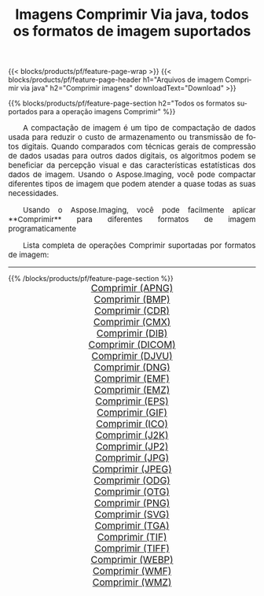 ﻿---
title: Imagens Comprimir Via java, todos os formatos de imagem suportados 
weight: 3920
url: /pt/java/compress/ 
lang: pt
langdirlevel: 2
locales: zh-hans,ja,it,ru,de,es,fr,nl,id,lt,pl,pt,vi,tr,ko,zh-hant,ar,hi,th,sv,cs,uk,he
description: Usando Aspose.Imaging, você pode facilmente imagens Comprimir Via java
---

{{< blocks/products/pf/feature-page-wrap >}}
{{< blocks/products/pf/feature-page-header h1="Arquivos de imagem Comprimir via java" h2="Comprimir imagens" downloadText="Download" >}}


{{% blocks/products/pf/feature-page-section  h2="Todos os formatos suportados para a operação imagens Comprimir" %}}
<p align="justify" style="text-indent:2em;font-size:15px;">
A compactação de imagem é um tipo de compactação de dados usada para reduzir o custo de armazenamento ou transmissão de fotos digitais. Quando comparados com técnicas gerais de compressão de dados usadas para outros dados digitais, os algoritmos podem se beneficiar da percepção visual e das características estatísticas dos dados de imagem.
Usando o Aspose.Imaging, você pode compactar diferentes tipos de imagem que podem atender a quase todas as suas necessidades.
</p>
<p align="justify" style="text-indent:2em;font-size:15px;">
Usando o Aspose.Imaging, você pode facilmente aplicar **Comprimir** para diferentes formatos de imagem programaticamente
</p>
<p align="justify" style="text-indent:2em;font-size:15px;">
Lista completa de operações Comprimir suportadas por formatos de imagem:
</p>
<hr/>
{{% /blocks/products/pf/feature-page-section %}}
<div class="container-fluid productfamilypage bg-gray">
    <div class="convertypes bg-gray agp-content section">
        <div class="container">
		<div class="row other-converters" style="gap: 10px;font-size: 19px;text-align:center;">
		    <div class='col-md-2 other-converter remove-lp remove-rp'><a href="/imaging/pt/java/compress/apng/" style="padding:15px;">Comprimir (APNG)</a></div><div class='col-md-2 other-converter remove-lp remove-rp'><a href="/imaging/pt/java/compress/bmp/" style="padding:15px;">Comprimir (BMP)</a></div><div class='col-md-2 other-converter remove-lp remove-rp'><a href="/imaging/pt/java/compress/cdr/" style="padding:15px;">Comprimir (CDR)</a></div><div class='col-md-2 other-converter remove-lp remove-rp'><a href="/imaging/pt/java/compress/cmx/" style="padding:15px;">Comprimir (CMX)</a></div><div class='col-md-2 other-converter remove-lp remove-rp'><a href="/imaging/pt/java/compress/dib/" style="padding:15px;">Comprimir (DIB)</a></div><div class='col-md-2 other-converter remove-lp remove-rp'><a href="/imaging/pt/java/compress/dicom/" style="padding:15px;">Comprimir (DICOM)</a></div><div class='col-md-2 other-converter remove-lp remove-rp'><a href="/imaging/pt/java/compress/djvu/" style="padding:15px;">Comprimir (DJVU)</a></div><div class='col-md-2 other-converter remove-lp remove-rp'><a href="/imaging/pt/java/compress/dng/" style="padding:15px;">Comprimir (DNG)</a></div><div class='col-md-2 other-converter remove-lp remove-rp'><a href="/imaging/pt/java/compress/emf/" style="padding:15px;">Comprimir (EMF)</a></div><div class='col-md-2 other-converter remove-lp remove-rp'><a href="/imaging/pt/java/compress/emz/" style="padding:15px;">Comprimir (EMZ)</a></div><div class='col-md-2 other-converter remove-lp remove-rp'><a href="/imaging/pt/java/compress/eps/" style="padding:15px;">Comprimir (EPS)</a></div><div class='col-md-2 other-converter remove-lp remove-rp'><a href="/imaging/pt/java/compress/gif/" style="padding:15px;">Comprimir (GIF)</a></div><div class='col-md-2 other-converter remove-lp remove-rp'><a href="/imaging/pt/java/compress/ico/" style="padding:15px;">Comprimir (ICO)</a></div><div class='col-md-2 other-converter remove-lp remove-rp'><a href="/imaging/pt/java/compress/j2k/" style="padding:15px;">Comprimir (J2K)</a></div><div class='col-md-2 other-converter remove-lp remove-rp'><a href="/imaging/pt/java/compress/jp2/" style="padding:15px;">Comprimir (JP2)</a></div><div class='col-md-2 other-converter remove-lp remove-rp'><a href="/imaging/pt/java/compress/jpg/" style="padding:15px;">Comprimir (JPG)</a></div><div class='col-md-2 other-converter remove-lp remove-rp'><a href="/imaging/pt/java/compress/jpeg/" style="padding:15px;">Comprimir (JPEG)</a></div><div class='col-md-2 other-converter remove-lp remove-rp'><a href="/imaging/pt/java/compress/odg/" style="padding:15px;">Comprimir (ODG)</a></div><div class='col-md-2 other-converter remove-lp remove-rp'><a href="/imaging/pt/java/compress/otg/" style="padding:15px;">Comprimir (OTG)</a></div><div class='col-md-2 other-converter remove-lp remove-rp'><a href="/imaging/pt/java/compress/png/" style="padding:15px;">Comprimir (PNG)</a></div><div class='col-md-2 other-converter remove-lp remove-rp'><a href="/imaging/pt/java/compress/svg/" style="padding:15px;">Comprimir (SVG)</a></div><div class='col-md-2 other-converter remove-lp remove-rp'><a href="/imaging/pt/java/compress/tga/" style="padding:15px;">Comprimir (TGA)</a></div><div class='col-md-2 other-converter remove-lp remove-rp'><a href="/imaging/pt/java/compress/tif/" style="padding:15px;">Comprimir (TIF)</a></div><div class='col-md-2 other-converter remove-lp remove-rp'><a href="/imaging/pt/java/compress/tiff/" style="padding:15px;">Comprimir (TIFF)</a></div><div class='col-md-2 other-converter remove-lp remove-rp'><a href="/imaging/pt/java/compress/webp/" style="padding:15px;">Comprimir (WEBP)</a></div><div class='col-md-2 other-converter remove-lp remove-rp'><a href="/imaging/pt/java/compress/wmf/" style="padding:15px;">Comprimir (WMF)</a></div><div class='col-md-2 other-converter remove-lp remove-rp'><a href="/imaging/pt/java/compress/wmz/" style="padding:15px;">Comprimir (WMZ)</a></div>
                </div>
        </div>
    </div>
</div>
<br/>
